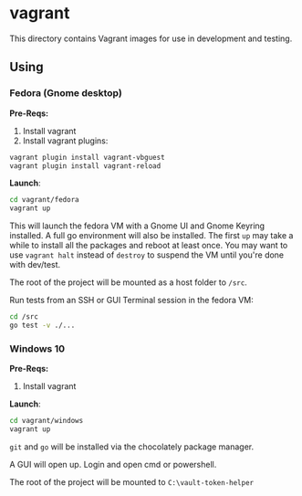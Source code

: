 vagrant
=======

This directory contains Vagrant images for use in development and testing.

Using
-----


### Fedora (Gnome desktop)

**Pre-Reqs:**

1. Install vagrant
2. Install vagrant plugins:

```sh
vagrant plugin install vagrant-vbguest
vagrant plugin install vagrant-reload
```

**Launch**:

```sh
cd vagrant/fedora
vagrant up
```

This will launch the fedora VM with a Gnome UI and Gnome Keyring installed.
A full go environment will also be installed. The first `up` may take a while
to install all the packages and reboot at least once. You may want to use
`vagrant halt` instead of `destroy` to suspend the VM until you're done
with dev/test.

The root of the project will be mounted as a host folder to `/src`.

Run tests from an SSH or GUI Terminal session in the fedora VM:

```sh
cd /src
go test -v ./...
```

### Windows 10

**Pre-Reqs:**

1. Install vagrant

**Launch**:

```sh
cd vagrant/windows
vagrant up
```

`git` and `go` will be installed via the chocolately package manager.

A GUI will open up. Login and open cmd or powershell.

The root of the project will be mounted to `C:\vault-token-helper`
